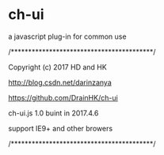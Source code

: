 # ch-ui
a javascript plug-in for common use

/*****************************************/

 Copyright (c) 2017 HD and HK

 http://blog.csdn.net/darinzanya

 https://github.com/DrainHK/ch-ui

 ch-ui.js 1.0 buint in 2017.4.6

 support IE9+ and other browers

/*****************************************/
